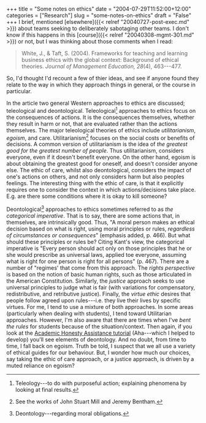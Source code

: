 +++
title = "Some notes on ethics"
date = "2004-07-29T11:52:00+12:00"
categories = ["Research"]
slug = "some-notes-on-ethics"
draft = "False"
+++
I brief, mentioned
[elsewhere]({{< relref "20040727-post-exec.md" >}})
about teams seeking to deliberately sabotaging other teams. I don't know if
this happens in this
[course]({{< relref "20040308-mgmt-301.md" >}})
or not, but I was thinking about those comments when I read:

> White, J., & Taft, S. (2004). Frameworks
for teaching and learning business ethics with the global context: Background
of ethical theories. _Journal of Management Education, 28_(4), 463---477.

So, I'd thought I'd recount a few of thier ideas, and see if anyone found they
relate to the way in which they approach things in general, or the course in
particular.

In the article two general Western approaches to ethics are discussed;
teleological and deontological.  Teleological[^1] approaches to ethics focus on
the consequences of actions. It is the consequences themselves, whether they
result in harm or not, that are evaluated rather than the actions themselves.
The major teleological theories of ethics include _utilitarianism_, _egoism_,
and care.  Utilitarianism[^3] focuses on the social costs or benefits of
decisions. A common version of utilitarianism is the idea of _the greatest good
for the greatest number of people_. Thus utilitarianism, considers everyone,
even if it doesn't benefit everyone. On the other hand, egoism is about
obtaining the greatest good for oneself, and doesn't consider anyone else.  The
ethic of care, whilst also deontological, considers the impact of one's actions
on others, and not only considers harm but also peoples feelings.  The
interesting thing with the ethic of care, is that it explicitly requires one to
consider the context in which actions/decisions take place.  E.g. are there
some conditions where it is okay to kill someone?

Deontological[^2] approaches to ethics sometimes referred to as _the categorical
imperative_. That is to say, there are some actions that, in themselves, are
intrinsically good. Thus, "A moral person makes an ethical decision based on
what is right, using moral principles or rules, _regardless of circumstances or
consequences_" (emphasis added, p. 466). But what should these principles or
rules be? Citing Kant's view, the categorical imperative is "Every person
should act only on those principles that he or she would prescribe as universal
laws, applied toe everyone, assuming what is right for one person is right for
all persons" (p. 467).  There are a number of "regimes' that come from this
approach. The _rights perspective_ is based on the notion of basic human
rights, such as those articulated in the American Constitution.  Similarly, the
_justice_ approach seeks to use universal principles to judge what is fair
(with variations for compensatory, redistributive, and retributive justice).
Finally, the _virtue ethic_ desires that people follow agreed upon rules---i.e.
they live their lives by specific virtues.  For me, I tend to use a mixture of
both approaches. In some areas (particularly when dealing with students), I
tend toward Utilitarian approaches. However, I'm also aware that there are
times when I've _bent the rules_ for students because of the situation/context.
Then again, if you look at the [Academic Honesty Assistance
tutorial](https://qa.cecil.auckland.ac.nz:8000/) (Aha---which I helped to
develop) you'll see elements of deontology. And no doubt, from time to time, I
fall back on egoism.  Truth be told, I suspect that we all use a variety of
ethical guides for our behaviour. But, I wonder how much our choices, say
taking the ethic of care approach, or a justice approach, is driven by a muted
reliance on egoism?  


[^1]: Teleology---to do with purposeful action; explaining phenomena by looking
at final results.  

[^2]: Deontology---regarding moral obligations.  

[^3]: See the works of John Stuart Mill and Jeremy Bentham.
